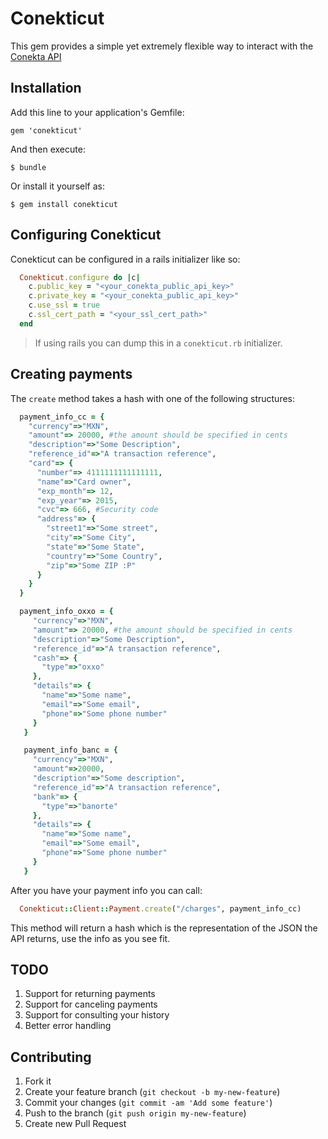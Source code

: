 # Conekticut

This gem provides a simple yet extremely flexible way to interact with the [Conekta API](https://www.conekta.io/docs/api)

## Installation

Add this line to your application's Gemfile:

    gem 'conekticut'

And then execute:

    $ bundle

Or install it yourself as:

    $ gem install conekticut

## Configuring Conekticut

Conekticut can be configured in a rails initializer like so:

```ruby
  Conekticut.configure do |c|
    c.public_key = "<your_conekta_public_api_key>"
    c.private_key = "<your_conekta_public_api_key>"
    c.use_ssl = true
    c.ssl_cert_path = "<your_ssl_cert_path>"
  end
```

> If using rails you can dump this in a `conekticut.rb` initializer.

## Creating payments

The `create` method takes a hash with one of the following structures:

```ruby
  payment_info_cc = {
    "currency"=>"MXN",
    "amount"=> 20000, #the amount should be specified in cents
    "description"=>"Some Description",
    "reference_id"=>"A transaction reference",
    "card"=> {
      "number"=> 4111111111111111,
      "name"=>"Card owner",
      "exp_month"=> 12,
      "exp_year"=> 2015,
      "cvc"=> 666, #Security code
      "address"=> {
        "street1"=>"Some street",
        "city"=>"Some City",
        "state"=>"Some State",
        "country"=>"Some Country",
        "zip"=>"Some ZIP :P"
      }
    }
  }

  payment_info_oxxo = {
     "currency"=>"MXN",
     "amount"=> 20000, #the amount should be specified in cents
     "description"=>"Some Description",
     "reference_id"=>"A transaction reference",
     "cash"=> {
       "type"=>"oxxo"
     },
     "details"=> {
       "name"=>"Some name",
       "email"=>"Some email",
       "phone"=>"Some phone number"
     }
   }

   payment_info_banc = {
     "currency"=>"MXN",
     "amount"=>20000,
     "description"=>"Some description",
     "reference_id"=>"A transaction reference",
     "bank"=> {
       "type"=>"banorte"
     },
     "details"=> {
       "name"=>"Some name",
       "email"=>"Some email",
       "phone"=>"Some phone number"
     }
   }
```

After you have your payment info you can call:

```ruby
  Conekticut::Client::Payment.create("/charges", payment_info_cc)
```

This method will return a hash which is the representation of the JSON the API returns, use the info as you see fit.

## TODO

1. Support for returning payments
2. Support for canceling payments
3. Support for consulting your history
4. Better error handling

## Contributing

1. Fork it
2. Create your feature branch (`git checkout -b my-new-feature`)
3. Commit your changes (`git commit -am 'Add some feature'`)
4. Push to the branch (`git push origin my-new-feature`)
5. Create new Pull Request
